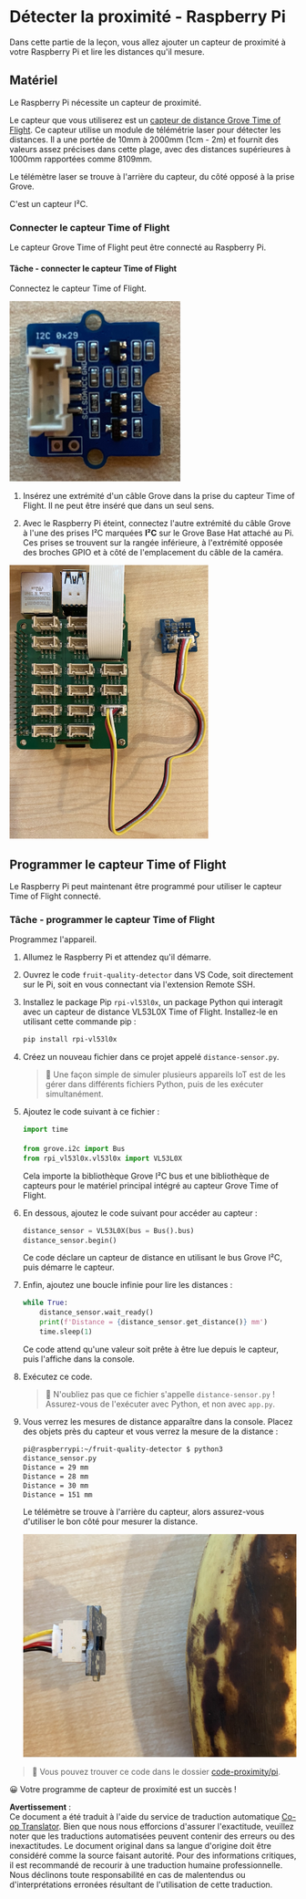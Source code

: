 <!--
CO_OP_TRANSLATOR_METADATA:
{
  "original_hash": "6145a1d791731c8a9d0afd0a1bae5108",
  "translation_date": "2025-08-24T21:53:54+00:00",
  "source_file": "4-manufacturing/lessons/4-trigger-fruit-detector/pi-proximity.md",
  "language_code": "fr"
}
-->
# Détecter la proximité - Raspberry Pi

Dans cette partie de la leçon, vous allez ajouter un capteur de proximité à votre Raspberry Pi et lire les distances qu'il mesure.

## Matériel

Le Raspberry Pi nécessite un capteur de proximité.

Le capteur que vous utiliserez est un [capteur de distance Grove Time of Flight](https://www.seeedstudio.com/Grove-Time-of-Flight-Distance-Sensor-VL53L0X.html). Ce capteur utilise un module de télémétrie laser pour détecter les distances. Il a une portée de 10mm à 2000mm (1cm - 2m) et fournit des valeurs assez précises dans cette plage, avec des distances supérieures à 1000mm rapportées comme 8109mm.

Le télémètre laser se trouve à l'arrière du capteur, du côté opposé à la prise Grove.

C'est un capteur I²C.

### Connecter le capteur Time of Flight

Le capteur Grove Time of Flight peut être connecté au Raspberry Pi.

#### Tâche - connecter le capteur Time of Flight

Connectez le capteur Time of Flight.

![Un capteur Grove Time of Flight](../../../../../translated_images/grove-time-of-flight-sensor.d82ff2165bfded9f485de54d8d07195a6270a602696825fca19f629ddfe94e86.fr.png)

1. Insérez une extrémité d'un câble Grove dans la prise du capteur Time of Flight. Il ne peut être inséré que dans un seul sens.

1. Avec le Raspberry Pi éteint, connectez l'autre extrémité du câble Grove à l'une des prises I²C marquées **I²C** sur le Grove Base Hat attaché au Pi. Ces prises se trouvent sur la rangée inférieure, à l'extrémité opposée des broches GPIO et à côté de l'emplacement du câble de la caméra.

![Le capteur Grove Time of Flight connecté à la prise I²C](../../../../../translated_images/pi-time-of-flight-sensor.58c8dc04eb3bfb57a7c3019f031433ef4d798d4d7603d565afbf6f3802840dba.fr.png)

## Programmer le capteur Time of Flight

Le Raspberry Pi peut maintenant être programmé pour utiliser le capteur Time of Flight connecté.

### Tâche - programmer le capteur Time of Flight

Programmez l'appareil.

1. Allumez le Raspberry Pi et attendez qu'il démarre.

1. Ouvrez le code `fruit-quality-detector` dans VS Code, soit directement sur le Pi, soit en vous connectant via l'extension Remote SSH.

1. Installez le package Pip `rpi-vl53l0x`, un package Python qui interagit avec un capteur de distance VL53L0X Time of Flight. Installez-le en utilisant cette commande pip :

    ```sh
    pip install rpi-vl53l0x
    ```

1. Créez un nouveau fichier dans ce projet appelé `distance-sensor.py`.

    > 💁 Une façon simple de simuler plusieurs appareils IoT est de les gérer dans différents fichiers Python, puis de les exécuter simultanément.

1. Ajoutez le code suivant à ce fichier :

    ```python
    import time
    
    from grove.i2c import Bus
    from rpi_vl53l0x.vl53l0x import VL53L0X
    ```

    Cela importe la bibliothèque Grove I²C bus et une bibliothèque de capteurs pour le matériel principal intégré au capteur Grove Time of Flight.

1. En dessous, ajoutez le code suivant pour accéder au capteur :

    ```python
    distance_sensor = VL53L0X(bus = Bus().bus)
    distance_sensor.begin()    
    ```

    Ce code déclare un capteur de distance en utilisant le bus Grove I²C, puis démarre le capteur.

1. Enfin, ajoutez une boucle infinie pour lire les distances :

    ```python
    while True:
        distance_sensor.wait_ready()
        print(f'Distance = {distance_sensor.get_distance()} mm')
        time.sleep(1)
    ```

    Ce code attend qu'une valeur soit prête à être lue depuis le capteur, puis l'affiche dans la console.

1. Exécutez ce code.

    > 💁 N'oubliez pas que ce fichier s'appelle `distance-sensor.py` ! Assurez-vous de l'exécuter avec Python, et non avec `app.py`.

1. Vous verrez les mesures de distance apparaître dans la console. Placez des objets près du capteur et vous verrez la mesure de la distance :

    ```output
    pi@raspberrypi:~/fruit-quality-detector $ python3 distance_sensor.py 
    Distance = 29 mm
    Distance = 28 mm
    Distance = 30 mm
    Distance = 151 mm
    ```

    Le télémètre se trouve à l'arrière du capteur, alors assurez-vous d'utiliser le bon côté pour mesurer la distance.

    ![Le télémètre à l'arrière du capteur Time of Flight pointant vers une banane](../../../../../translated_images/time-of-flight-banana.079921ad8b1496e4525dc26b4cdc71a076407aba3e72ba113ba2e38febae92c5.fr.png)

> 💁 Vous pouvez trouver ce code dans le dossier [code-proximity/pi](../../../../../4-manufacturing/lessons/4-trigger-fruit-detector/code-proximity/pi).

😀 Votre programme de capteur de proximité est un succès !

**Avertissement** :  
Ce document a été traduit à l'aide du service de traduction automatique [Co-op Translator](https://github.com/Azure/co-op-translator). Bien que nous nous efforcions d'assurer l'exactitude, veuillez noter que les traductions automatisées peuvent contenir des erreurs ou des inexactitudes. Le document original dans sa langue d'origine doit être considéré comme la source faisant autorité. Pour des informations critiques, il est recommandé de recourir à une traduction humaine professionnelle. Nous déclinons toute responsabilité en cas de malentendus ou d'interprétations erronées résultant de l'utilisation de cette traduction.